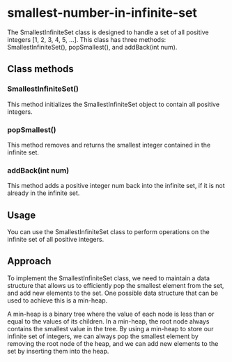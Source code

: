# smallest-number-in-infinite-set
The SmallestInfiniteSet class is designed to handle a set of all positive integers [1, 2, 3, 4, 5, ...]. 
This class has three methods: SmallestInfiniteSet(), popSmallest(), and addBack(int num).

## Class methods

### SmallestInfiniteSet()
This method initializes the SmallestInfiniteSet object to contain all positive integers.

### popSmallest()
This method removes and returns the smallest integer contained in the infinite set.

### addBack(int num)
This method adds a positive integer num back into the infinite set, if it is not already in the infinite set.

## Usage
You can use the SmallestInfiniteSet class to perform operations on the infinite set of all positive integers.


## Approach 
To implement the SmallestInfiniteSet class, we need to maintain a data structure that allows us to efficiently pop the smallest element from the set, and add new elements to the set. One possible data structure that can be used to achieve this is a min-heap.

A min-heap is a binary tree where the value of each node is less than or equal to the values of its children. In a min-heap, the root node always contains the smallest value in the tree. By using a min-heap to store our infinite set of integers, we can always pop the smallest element by removing the root node of the heap, and we can add new elements to the set by inserting them into the heap.
